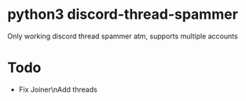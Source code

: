 # python3 discord-thread-spammer
Only working discord thread spammer atm, supports multiple accounts
# Todo
- Fix Joiner\nAdd threads
